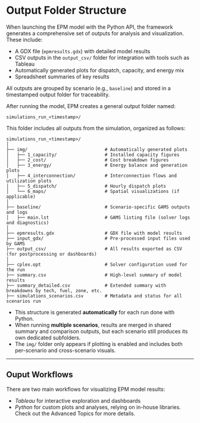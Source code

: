 # Output Folder Structure

When launching the EPM model with the Python API, the framework generates a comprehensive set of outputs for analysis and visualization. These include:

- A GDX file (`epmresults.gdx`) with detailed model results
- CSV outputs in the `output_csv/` folder for integration with tools such as Tableau
- Automatically generated plots for dispatch, capacity, and energy mix
- Spreadsheet summaries of key results

All outputs are grouped by scenario (e.g., `baseline`) and stored in a timestamped output folder for traceability.

After running the model, EPM creates a general output folder named:

```
simulations_run_<timestamp>/
```

This folder includes all outputs from the simulation, organized as follows:

```
simulations_run_<timestamp>/
│
├── img/                             # Automatically generated plots
│   ├── 1_capacity/                  # Installed capacity figures
│   ├── 2_cost/                      # Cost breakdown figures
│   ├── 3_energy/                    # Energy balance and generation plots
│   ├── 4_interconnection/           # Interconnection flows and utilization plots
│   ├── 5_dispatch/                  # Hourly dispatch plots
│   └── 6_maps/                      # Spatial visualizations (if applicable)
│
├── baseline/                        # Scenario-specific GAMS outputs and logs
│   ├── main.lst                     # GAMS listing file (solver logs and diagnostics)
│
├── epmresults.gdx                   # GDX file with model results
├── input_gdx/                       # Pre-processed input files used by GAMS
├── output_csv/                      # All results exported as CSV (for postprocessing or dashboards)
│
├── cplex.opt                        # Solver configuration used for the run
├── summary.csv                      # High-level summary of model results
├── summary_detailed.csv             # Extended summary with breakdowns by tech, fuel, zone, etc.
├── simulations_scenarios.csv        # Metadata and status for all scenarios run
```

- This structure is generated **automatically** for each run done with Python.
- When running **multiple scenarios**, results are merged in shared summary and comparison outputs, but each scenario still produces its own dedicated subfolders.
- The `img/` folder only appears if plotting is enabled and includes both per-scenario and cross-scenario visuals.

---

## Ouput Workflows

There are two main workflows for visualizing EPM model results:

- _Tableau_ for interactive exploration and dashboards
- _Python_ for custom plots and analyses, relying on in-house libraries. Check out the Advanced Topics for more details.
